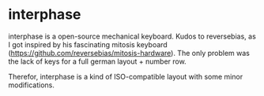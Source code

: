 # interphase

interphase is a open-source mechanical keyboard.
Kudos to reversebias, as I got inspired by his fascinating mitosis keyboard (https://github.com/reversebias/mitosis-hardware).
The only problem was the lack of keys for a full german layout + number row.

Therefor, interphase is a kind of ISO-compatible layout with some minor modifications.
